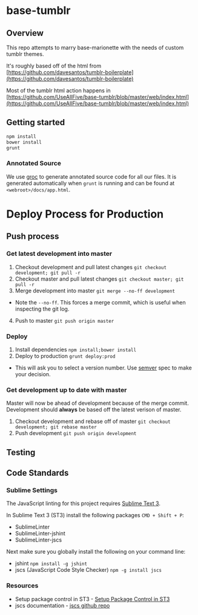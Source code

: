 base-tumblr
===============

## Overview
This repo attempts to marry base-marionette with the needs of custom tumblr themes.  

It's roughly based off of the html from [https://github.com/davesantos/tumblr-boilerplate](https://github.com/davesantos/tumblr-boilerplate)

Most of the tumblr html action happens in [https://github.com/UseAllFive/base-tumblr/blob/master/web/index.html](https://github.com/UseAllFive/base-tumblr/blob/master/web/index.html)

## Getting started
```BASH
npm install
bower install
grunt
```

### Annotated Source
We use [groc](http://nevir.github.io/groc) to generate annotated source code for
all our files. It is generated automatically when `grunt` is running and can be found at
`<webroot>/docs/app.html`.

# Deploy Process for Production

## Push process
### Get latest development into master
1. Checkout development and pull latest changes `git checkout development; git pull -r`
2. Checkout master and pull latest changes `git checkout master; git pull -r`
3. Merge development into master `git merge --no-ff development`
  * Note the `--no-ff`. This forces a merge commit, which is useful when inspecting the git log.
4. Push to master `git push origin master`

### Deploy
1. Install dependencies `npm install;bower install`
2. Deploy to production `grunt deploy:prod`
  * This will ask you to select a version number. Use [semver](http://semver.org/) spec to make your decision.

### Get development up to date with master
Master will now be ahead of development because of the merge commit. Development should **always** be based off the latest verison of master.

1. Checkout development and rebase off of master `git checkout development; git rebase master`
2. Push development `git push origin development`

## Testing

## Code Standards
### Sublime Settings
The JavaScript linting for this project requires [Sublime Text 3](http://www.sublimetext.com/3).

In Sublime Text 3 (ST3) install the following packages `CMD + Shift + P`:
- SublimeLinter
- SublimeLinter-jshint
- SublimeLinter-jscs

Next make sure you globally install the following on your command line:
- jshint `npm install -g jshint`
- jscs (JavaScript Code Style Checker) `npm -g install jscs`

### Resources
- Setup package control in ST3 - [Setup Package Control in ST3](https://sublime.wbond.net/installation)
- jscs documentation -  [jscs github repo](https://github.com/mdevils/node-jscs)

